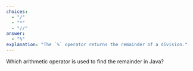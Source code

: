 ```yaml
---
choices:
  - "/"
  - "*"
  - "//"
answer:
  - "%"
explanation: "The `%` operator returns the remainder of a division."
---
```


Which arithmetic operator is used to find the remainder in Java?
